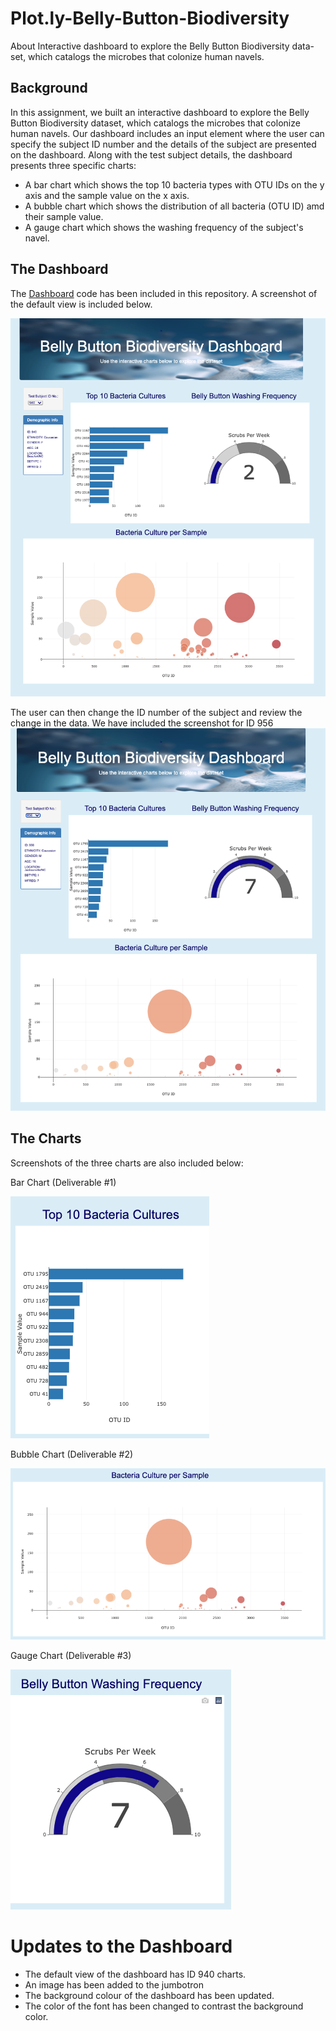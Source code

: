 # Plot.ly-Belly-Button-Biodiversity
About Interactive dashboard to explore the Belly Button Biodiversity data-set, which catalogs the microbes that colonize human navels.

## Background

In this assignment, we built an interactive dashboard to explore the Belly Button Biodiversity dataset, which catalogs the microbes that colonize human navels. Our dashboard includes an input element where the user can specify the subject ID number and the details of the subject are presented on the dashboard. Along with the test subject details, the dashboard presents three specific charts: 
 - A bar chart which shows the top 10 bacteria types with OTU IDs on the y axis and the sample value on the x axis. 
 - A bubble chart which shows the distribution of all bacteria (OTU ID) amd their sample value. 
 - A gauge chart which shows the washing frequency of the subject's navel. 

## The Dashboard

The [Dashboard](https://github.com/shahkibria/Plot.ly-Belly-Button-Biodiversity/blob/main/index.html) code has been included in this repository. A screenshot of the default view is included below. 

![](https://github.com/shahkibria/Plot.ly-Belly-Button-Biodiversity/blob/main/Screenshots/Dashbord%20-%20Default.png)

The user can then change the ID number of the subject and review the change in the data. We have included the screenshot for ID 956
![](https://github.com/shahkibria/Plot.ly-Belly-Button-Biodiversity/blob/main/Screenshots/Dashboard%20-%20%23956.png)

## The Charts

Screenshots of the three charts are also included below:

Bar Chart (Deliverable #1)

![](https://github.com/shahkibria/Plot.ly-Belly-Button-Biodiversity/blob/main/Screenshots/Bar.png)

Bubble Chart (Deliverable #2)

![](https://github.com/shahkibria/Plot.ly-Belly-Button-Biodiversity/blob/main/Screenshots/Bubble.png)

Gauge Chart (Deliverable #3)

![](https://github.com/shahkibria/Plot.ly-Belly-Button-Biodiversity/blob/main/Screenshots/Gauge.png)

# Updates to the Dashboard
 - The default view of the dashboard has ID 940 charts. 
 - An image has been added to the jumbotron
 - The background colour of the dashboard has been updated. 
 - The color of the font has been changed to contrast the background color. 